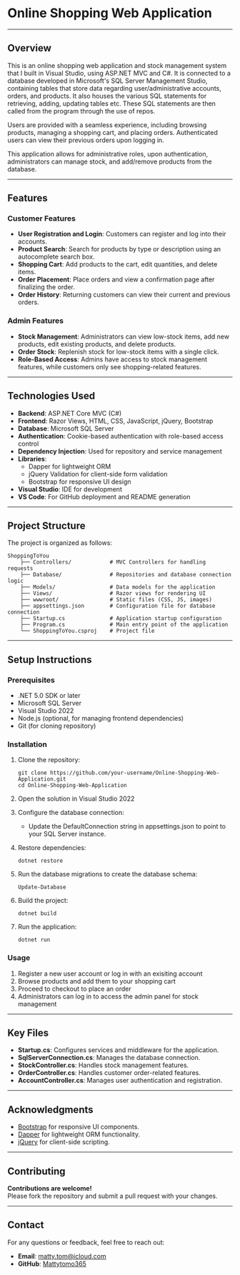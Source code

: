 # Online Shopping Web Application

---

## Overview
This is an online shopping web application and stock management system that I built in Visual Studio, using ASP.NET MVC and C#. It is connected to a database developed in Microsoft's SQL Server Management Studio, containing tables that store data regarding user/administrative accounts, orders, and products. It also houses the various SQL statements for retrieving, adding, updating tables etc. These SQL statements are then called from the program through the use of repos.

Users are provided with a seamless experience, including browsing products, managing a shopping cart, and placing orders. Authenticated users can view their previous orders upon logging in. 

This application allows for administrative roles, upon authentication, administrators can manage stock, and add/remove products from the database.

---

## Features

### Customer Features
- **User Registration and Login**: Customers can register and log into their accounts.
- **Product Search**: Search for products by type or description using an autocomplete search box.
- **Shopping Cart**: Add products to the cart, edit quantities, and delete items.
- **Order Placement**: Place orders and view a confirmation page after finalizing the order.
- **Order History**: Returning customers can view their current and previous orders.

### Admin Features
- **Stock Management**: Administrators can view low-stock items, add new products, edit existing products, and delete products.
- **Order Stock**: Replenish stock for low-stock items with a single click.
- **Role-Based Access**: Admins have access to stock management features, while customers only see shopping-related features.

---

## Technologies Used
- **Backend**: ASP.NET Core MVC (C#)
- **Frontend**: Razor Views, HTML, CSS, JavaScript, jQuery, Bootstrap
- **Database**: Microsoft SQL Server
- **Authentication**: Cookie-based authentication with role-based access control
- **Dependency Injection**: Used for repository and service management
- **Libraries**:
  - Dapper for lightweight ORM
  - jQuery Validation for client-side form validation
  - Bootstrap for responsive UI design
- **Visual Studio**: IDE for development
- **VS Code**: For GitHub deployment and README generation

---

## Project Structure
The project is organized as follows:
```
ShoppingToYou
    ├── Controllers/            # MVC Controllers for handling requests
    ├── Database/               # Repositories and database connection logic
    ├── Models/                 # Data models for the application
    ├── Views/                  # Razor views for rendering UI
    ├── wwwroot/                # Static files (CSS, JS, images)
    ├── appsettings.json        # Configuration file for database connection
    ├── Startup.cs              # Application startup configuration
    ├── Program.cs              # Main entry point of the application
    └── ShoppingToYou.csproj    # Project file
```
---

## Setup Instructions

### Prerequisites
- .NET 5.0 SDK or later
- Microsoft SQL Server
- Visual Studio 2022
- Node.js (optional, for managing frontend dependencies)
- Git (for cloning repository)

### Installation
1. Clone the repository:

   ```
   git clone https://github.com/your-username/Online-Shopping-Web-Application.git
   cd Online-Shopping-Web-Application
   ```

2. Open the solution in Visual Studio 2022

3. Configure the database connection:
    - Update the DefaultConnection string in appsettings.json to point to your SQL Server instance.

4. Restore dependencies:

    ```
    dotnet restore
    ```

5. Run the database migrations to create the database schema:

    ```
    Update-Database
    ```

6. Build the project:

    ```
    dotnet build
    ```

7. Run the application:

    ```
    dotnet run
    ```

### Usage
1. Register a new user account or log in with an exisiting account
2. Browse products and add them to your shopping cart
3. Proceed to checkout to place an order
4. Administrators can log in to access the admin panel for stock management

---

## Key Files
- **Startup.cs**: Configures services and middleware for the application.
- **SqlServerConnection.cs**: Manages the database connection.
- **StockController.cs**: Handles stock management features.
- **OrderController.cs**: Handles customer order-related features.
- **AccountController.cs**: Manages user authentication and registration.

---

## Acknowledgments
- [Bootstrap](https://getbootstrap.com) for responsive UI components.
- [Dapper](https://github.com/DapperLib/Dapper) for lightweight ORM functionality.
- [jQuery](https://jquery.com) for client-side scripting.

---

## Contributing
**Contributions are welcome!**\
Please fork the repository and submit a pull request with your changes.

---

## Contact
For any questions or feedback, feel free to reach out:
- **Email**: matty.tom@icloud.com
- **GitHub**: [Mattytomo365](https://github.com/Mattytomo365)

